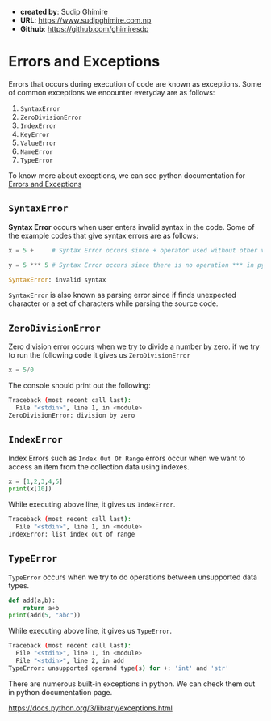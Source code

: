 - **created by**: Sudip Ghimire
- **URL**: https://www.sudipghimire.com.np
- **Github**: https://github.com/ghimiresdp

# Errors and Exceptions

Errors that occurs during execution of code are known as exceptions. Some of common exceptions we encounter everyday are as follows:

1. `SyntaxError`
2. `ZeroDivisionError`
3. `IndexError`
4. `KeyError`
5. `ValueError`
6. `NameError`
7. `TypeError`

To know more about exceptions, we can see python documentation for [Errors and Exceptions](https://docs.python.org/3/tutorial/errors.html)


## `SyntaxError`

**Syntax Error** occurs when user enters invalid syntax in the code.
Some of the example codes that give syntax errors are as follows:

```python
x = 5 +     # Syntax Error occurs since + operator used without other value

y = 5 *** 5 # Syntax Error occurs since there is no operation *** in python

SyntaxError: invalid syntax
```

`SyntaxError` is also known as parsing error since if finds unexpected character or a set of characters while parsing the source code.


## `ZeroDivisionError`
Zero division error occurs when we try to divide a number by zero.
if we try to run the following code it gives us `ZeroDivisionError`
```python
x = 5/0
```
The console should print out the following:
```bash
Traceback (most recent call last):
  File "<stdin>", line 1, in <module>
ZeroDivisionError: division by zero
```


## `IndexError`
Index Errors such as  `Index Out Of Range` errors occur when we want to access an item from the collection data using indexes.

```python
x = [1,2,3,4,5]
print(x[10])
```

While executing above line, it gives us `IndexError`.

```bash
Traceback (most recent call last):
  File "<stdin>", line 1, in <module>
IndexError: list index out of range
```


## `TypeError`

`TypeError` occurs when we try to do operations between unsupported data types.

```python
def add(a,b):
    return a+b
print(add(5, "abc"))
```

While executing above line, it gives us `TypeError`.

```bash
Traceback (most recent call last):
  File "<stdin>", line 1, in <module>
  File "<stdin>", line 2, in add
TypeError: unsupported operand type(s) for +: 'int' and 'str'
```

There are numerous built-in exceptions in python. We can check them out in python documentation page.

https://docs.python.org/3/library/exceptions.html


